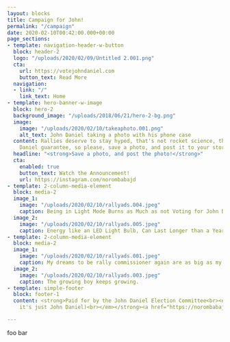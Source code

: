 ```yaml
---
layout: blocks
title: Campaign for John!
permalink: "/campaign"
date: 2020-02-10T00:42:00.000+00:00
page_sections:
- template: navigation-header-w-button
  block: header-2
  logo: "/uploads/2020/02/09/Untitled 2.001.png"
  cta:
    url: https://votejohndaniel.com
    button_text: Read More
  navigation:
  - link: "/"
    link_text: Home
- template: hero-banner-w-image
  block: hero-2
  background_image: "/uploads/2018/06/21/hero-2-bg.png"
  image:
    image: "/uploads/2020/02/10/takeaphoto.001.png"
    alt_text: John Daniel taking a photo with his phone case
  content: Rallies deserve to stay hyped, that's not rocket science, that's a John
    Daniel guarantee, so please, save a photo, and post it to your stories!
  headline: "<strong>Save a photo, and post the photo!</strong>"
  cta:
    enabled: true
    button_text: Watch the Announcement!
    url: https://instagram.com/norombabajd
- template: 2-column-media-element
  block: media-2
  image_1:
    image: "/uploads/2020/02/10/rallyads.004.jpeg"
    caption: Being in Light Mode Burns as Much as not Voting for John Daniel.
  image_2:
    image: "/uploads/2020/02/10/rallyads.005.jpeg"
    caption: Energy like an LED Light Bulb, Can Last Longer than a Year.
- template: 2-column-media-element
  block: media-2
  image_1:
    image: "/uploads/2020/02/10/rallyads.001.jpeg"
    caption: My dreams to be rally commissioner again are as big as my nose.
  image_2:
    image: "/uploads/2020/02/10/rallyads.003.jpeg"
    caption: The growing boy keeps growing.
- template: simple-footer
  block: footer-1
  content: <strong>Paid for by the John Daniel Election Committee<br><em>(but in reality,
    it's just John Daniel)<br></em></strong><a href="https://norombabajd.com" title="norombabajd.com">norombabajd.com</a>

---
```

foo bar